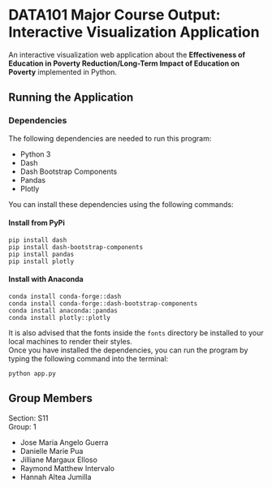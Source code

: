 # DATA101 Major Course Output: Interactive Visualization Application

An interactive visualization web application about the **Effectiveness of Education in Poverty Reduction/Long-Term Impact of Education on Poverty** implemented in Python.

## Running the Application
### Dependencies
The following dependencies are needed to run this program:
- Python 3
- Dash
- Dash Bootstrap Components
- Pandas
- Plotly

You can install these dependencies using the following commands:
#### Install from PyPi
```
pip install dash
pip install dash-bootstrap-components
pip install pandas
pip install plotly
```
#### Install with Anaconda
```
conda install conda-forge::dash
conda install conda-forge::dash-bootstrap-components
conda install anaconda::pandas
conda install plotly::plotly
```
It is also advised that the fonts inside the `fonts` directory be installed to your local machines to render their styles.<br>
Once you have installed the dependencies, you can run the program by typing the following command into the terminal:
```
python app.py
```

## Group Members
Section: S11<br>
Group: 1
- Jose Maria Angelo Guerra
- Danielle Marie Pua
- Jilliane Margaux Elloso
- Raymond Matthew Intervalo
- Hannah Altea Jumilla
